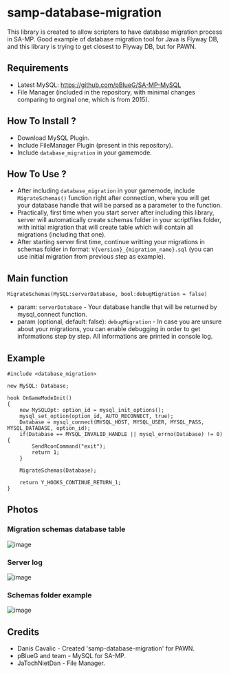 # samp-database-migration
This library is created to allow scripters to have database migration process in SA-MP. Good example of database migration tool for Java is Flyway DB, and this library is trying to get closest to Flyway DB, but for PAWN.

## Requirements
- Latest MySQL: https://github.com/pBlueG/SA-MP-MySQL
- File Manager (included in the repository, with minimal changes comparing to orginal one, which is from 2015).

## How To Install ?
- Download MySQL Plugin.
- Include FileManager Plugin (present in this repository).
- Include `database_migration` in your gamemode.

## How To Use ?
- After including `database_migration` in your gamemode, include `MigrateSchemas()` function right after connection, where you will get your database handle that will be parsed as a parameter to the function.
- Practically, first time when you start server after including this library, server will automatically create schemas folder in your scriptfiles folder, with initial migration that will create table which will contain all migrations (including that one).
- After starting server first time, continue writting your migrations in schemas folder in format: `V{version}_{migration_name}.sql` (you can use initial migration from previous step as example).

## Main function
`MigrateSchemas(MySQL:serverDatabase, bool:debugMigration = false)`
- param: `serverDatabase` - Your database handle that will be returned by mysql_connect function.
- param (optional, default: false): `debugMigration` - In case you are unsure about your migrations, you can enable debugging in order to get informations step by step. All informations are printed in console log.

## Example
```pawn
#include <database_migration>

new MySQL: Database;

hook OnGameModeInit()
{
    new MySQLOpt: option_id = mysql_init_options();
    mysql_set_option(option_id, AUTO_RECONNECT, true);
    Database = mysql_connect(MYSQL_HOST, MYSQL_USER, MYSQL_PASS, MYSQL_DATABASE, option_id);
    if(Database == MYSQL_INVALID_HANDLE || mysql_errno(Database) != 0) {
        SendRconCommand("exit");
        return 1;
    }

    MigrateSchemas(Database);
    
    return Y_HOOKS_CONTINUE_RETURN_1;
}
```

## Photos

### Migration schemas database table 
![image](https://github.com/daniscavalic/samp-database-migration/assets/87475152/cd3c8b48-07af-403e-975c-024aa2506812)

### Server log
![image](https://github.com/daniscavalic/samp-database-migration/assets/87475152/4651ff0b-d102-4ca8-9521-65d086c80c4f)

### Schemas folder example
![image](https://github.com/daniscavalic/samp-database-migration/assets/87475152/adc515be-2c16-4b4f-ba93-8de80f987403)

## Credits
- Danis Cavalic - Created 'samp-database-migration' for PAWN.
- pBlueG and team - MySQL for SA-MP.
- JaTochNietDan - File Manager.


